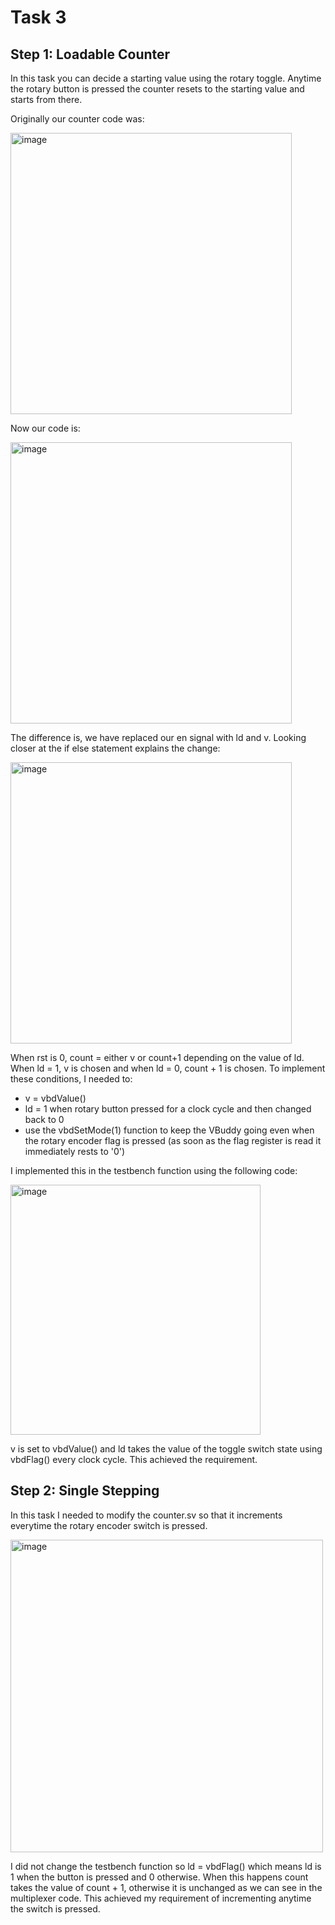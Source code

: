 # Task 3 #
## Step 1: Loadable Counter ##
In this task you can decide a starting value using the rotary toggle. Anytime the rotary button is pressed the counter resets to the starting value and starts from there.

Originally our counter code was:

<img width="450" alt="image" src="https://user-images.githubusercontent.com/69715492/198644871-526e4d41-11eb-410d-9e56-6a982d9c5bd9.png">

Now our code is: 

<img width="450" alt="image" src="https://user-images.githubusercontent.com/69715492/198644630-c6e4e4e6-92ea-4e9b-982c-ab93a1574119.png">

The difference is, we have replaced our en signal with ld and v. Looking closer at the if else statement explains the change: 

<img width="450" alt="image" src="https://user-images.githubusercontent.com/69715492/198647846-f60aa585-b575-42a2-9d4c-75139e44e062.png">

When rst is 0, count = either v or count+1 depending on the value of ld. When ld = 1, v is chosen and when ld = 0, count + 1 is chosen. To implement these conditions, I needed to:
* v = vbdValue()
* ld = 1 when rotary button pressed for a clock cycle and then changed back to 0
* use the vbdSetMode(1) function to keep the VBuddy going even when the rotary encoder flag is pressed (as soon as the flag register is read it immediately rests to '0')

I implemented this in the testbench function using the following code:

<img width="400" alt="image" src="https://user-images.githubusercontent.com/69715492/198723388-71a53c68-a577-40aa-9b87-104014ea6b11.png">

v is set to vbdValue() and ld takes the value of the toggle switch state using vbdFlag() every clock cycle. This achieved the requirement.

## Step 2: Single Stepping ##
In this task I needed to modify the counter.sv so that it increments everytime the rotary encoder switch is pressed.

<img width="500" alt="image" src="https://user-images.githubusercontent.com/69715492/198725953-356aa059-d080-4de8-b240-0a561f47cb1e.png">

I did not change the testbench function so ld = vbdFlag() which means ld is 1 when the button is pressed and 0 otherwise. When this happens count takes the value of count + 1, otherwise it is unchanged as we can see in the multiplexer code. This achieved my requirement of incrementing anytime the switch is pressed.
